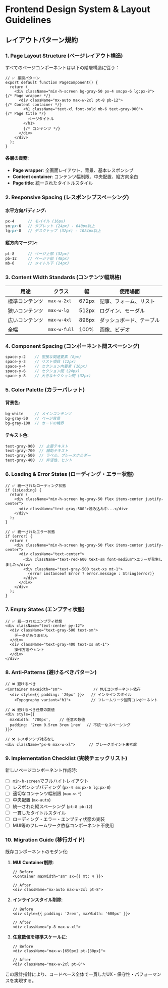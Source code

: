 # Frontend Design System & Layout Guidelines

## レイアウトパターン規約

### 1. Page Layout Structure (ページレイアウト構造)

すべてのページコンポーネントは以下の階層構造に従う：

```tsx
// ✅ 推奨パターン
export default function PageComponent() {
  return (
    <div className="min-h-screen bg-gray-50 px-4 sm:px-6 lg:px-8">  {/* Page wrapper */}
      <div className="mx-auto max-w-2xl pt-8 pb-12">                {/* Content container */}
        <h1 className="text-xl font-bold mb-6 text-gray-900">       {/* Page title */}
          ページタイトル
        </h1>
        {/* コンテンツ */}
      </div>
    </div>
  );
}
```

#### 各層の責務:
- **Page wrapper**: 全画面レイアウト、背景、基本レスポンシブ
- **Content container**: コンテンツ幅制限、中央配置、縦方向余白
- **Page title**: 統一されたタイトルスタイル

### 2. Responsive Spacing (レスポンシブスペーシング)

#### 水平方向パディング:
```scss
px-4      // モバイル (16px)
sm:px-6   // タブレット (24px) - 640px以上  
lg:px-8   // デスクトップ (32px) - 1024px以上
```

#### 縦方向マージン:
```scss
pt-8      // ページ上部 (32px)
pb-12     // ページ下部 (48px)
mb-6      // タイトル下 (24px)
```

### 3. Content Width Standards (コンテンツ幅規格)

| 用途 | クラス | 幅 | 使用場面 |
|------|--------|-----|----------|
| 標準コンテンツ | `max-w-2xl` | 672px | 記事、フォーム、リスト |
| 狭いコンテンツ | `max-w-lg` | 512px | ログイン、モーダル |
| 広いコンテンツ | `max-w-4xl` | 896px | ダッシュボード、テーブル |
| 全幅 | `max-w-full` | 100% | 画像、ビデオ |

### 4. Component Spacing (コンポーネント間スペーシング)

```scss
space-y-2    // 密接な関連要素 (8px)
space-y-3    // リスト項目 (12px)  
space-y-4    // セクション内要素 (16px)
space-y-6    // セクション間 (24px)
space-y-8    // 大きなセクション間 (32px)
```

### 5. Color Palette (カラーパレット)

#### 背景色:
```scss
bg-white     // メインコンテンツ
bg-gray-50   // ページ背景
bg-gray-100  // カードの境界
```

#### テキスト色:
```scss
text-gray-900  // 主要テキスト
text-gray-700  // 補助テキスト  
text-gray-500  // ラベル、プレースホルダー
text-gray-400  // 非活性、ヒント
```

### 6. Loading & Error States (ローディング・エラー状態)

```tsx
// ✅ 統一されたローディング状態
if (isLoading) {
  return (
    <div className="min-h-screen bg-gray-50 flex items-center justify-center">
      <div className="text-gray-500">読み込み中...</div>
    </div>
  );
}

// ✅ 統一されたエラー状態
if (error) {
  return (
    <div className="min-h-screen bg-gray-50 flex items-center justify-center">
      <div className="text-center">
        <div className="text-red-600 text-sm font-medium">エラーが発生しました</div>
        <div className="text-gray-500 text-xs mt-1">
          {error instanceof Error ? error.message : String(error)}
        </div>
      </div>
    </div>
  );
}
```

### 7. Empty States (エンプティ状態)

```tsx
// ✅ 統一されたエンプティ状態
<div className="text-center py-12">
  <div className="text-gray-500 text-sm">
    データがありません
  </div>
  <div className="text-gray-400 text-xs mt-1">
    操作方法やヒント
  </div>
</div>
```

### 8. Anti-Patterns (避けるべきパターン)

```tsx
// ❌ 避けるべき
<Container maxWidth="sm">              // MUIコンポーネント依存
  <div style={{ padding: '20px' }}>   // インラインスタイル
    <Typography variant="h1">         // フレームワーク固有コンポーネント

// ❌ 避けるべき任意の数値
<div style={{ 
  maxWidth: '700px',    // 任意の数値
  padding: '2rem 0.5rem 3rem 1rem'  // 不統一なスペーシング
}}>

// ❌ レスポンシブ対応なし  
<div className="px-6 max-w-xl">      // ブレークポイント未考慮
```

### 9. Implementation Checklist (実装チェックリスト)

新しいページコンポーネント作成時:

- [ ] `min-h-screen`でフルハイトレイアウト
- [ ] レスポンシブパディング (`px-4 sm:px-6 lg:px-8`)
- [ ] 適切なコンテンツ幅制限 (`max-w-*`)
- [ ] 中央配置 (`mx-auto`)
- [ ] 統一された縦スペーシング (`pt-8 pb-12`)
- [ ] 一貫したタイトルスタイル
- [ ] ローディング・エラー・エンプティ状態の実装
- [ ] MUI等のフレームワーク依存コンポーネント不使用

### 10. Migration Guide (移行ガイド)

既存コンポーネントのモダン化:

1. **MUI Container削除**:
   ```tsx
   // Before
   <Container maxWidth="sm" sx={{ mt: 4 }}>
   
   // After  
   <div className="mx-auto max-w-2xl pt-8">
   ```

2. **インラインスタイル削除**:
   ```tsx
   // Before
   <div style={{ padding: '2rem', maxWidth: '600px' }}>
   
   // After
   <div className="p-8 max-w-xl">
   ```

3. **任意数値を標準スケールに**:
   ```tsx
   // Before  
   <div className="max-w-[650px] pt-[30px]">
   
   // After
   <div className="max-w-2xl pt-8">
   ```

この設計指針により、コードベース全体で一貫したUX・保守性・パフォーマンスを実現する。
